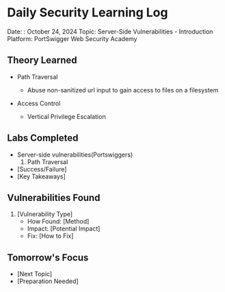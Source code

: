 # Daily Security Learning Log

Date: : October 24, 2024
Topic: Server-Side Vulnerabilities - Introduction
Platform: PortSwigger Web Security Academy

## Theory Learned
- Path Traversal
   - Abuse non-sanitized url input to gain access to files on a filesystem

- Access Control
   - Vertical Privilege Escalation

## Labs Completed
- Server-side vulnerabilities(Portswiggers)
   1. Path Traversal
- [Success/Failure]
- [Key Takeaways]

## Vulnerabilities Found
1. [Vulnerability Type]
   - How Found: [Method]
   - Impact: [Potential Impact]
   - Fix: [How to Fix]

## Tomorrow's Focus
- [Next Topic]
- [Preparation Needed]